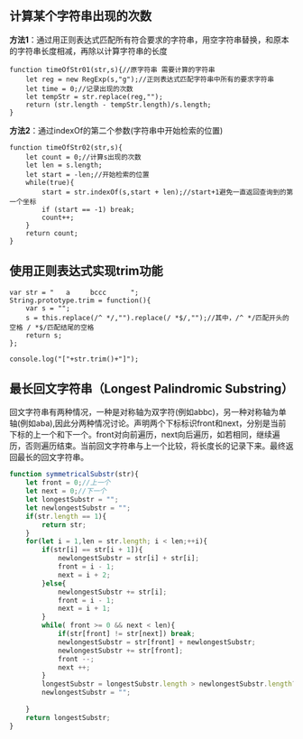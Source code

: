 ## 计算某个字符串出现的次数

**方法1**：通过用正则表达式匹配所有符合要求的字符串，用空字符串替换，和原本的字符串长度相减，再除以计算字符串的长度
```
function timeOfStr01(str,s){//原字符串 需要计算的字符串
	let reg = new RegExp(s,"g");//正则表达式匹配字符串中所有的要求字符串
	let time = 0;//记录出现的次数
	let tempStr = str.replace(reg,"");
	return (str.length - tempStr.length)/s.length;
}
```

**方法2**：通过indexOf的第二个参数(字符串中开始检索的位置)
```
function timeOfStr02(str,s){
	let count = 0;//计算s出现的次数
	let len = s.length;
	let start = -len;//开始检索的位置	
	while(true){
		start = str.indexOf(s,start + len);//start+1避免一直返回查询到的第一个坐标 
		if (start == -1) break;
		count++;	
	}
	return count;
}
```

## 使用正则表达式实现trim功能
```
var str = "   a     bccc      ";
String.prototype.trim = function(){
	var s = "";
	s = this.replace(/^ */,"").replace(/ *$/,"");//其中，/^ */匹配开头的空格 / *$/匹配结尾的空格
	return s;
};

console.log("["+str.trim()+"]");
```

## 最长回文字符串（Longest Palindromic Substring）

回文字符串有两种情况，一种是对称轴为双字符(例如abbc)，另一种对称轴为单轴(例如aba),因此分两种情况讨论。声明两个下标标识front和next，分别是当前下标的上一个和下一个。front对向前遍历，next向后遍历，如若相同，继续遍历，否则遍历结束。当前回文字符串与上一个比较，将长度长的记录下来。最终返回最长的回文字符串。

```javascript
function symmetricalSubstr(str){
    let front = 0;//上一个
    let next = 0;//下一个
    let longestSubstr = "";
    let newlongestSubstr = "";
    if(str.length == 1){
        return str;
    }
    for(let i = 1,len = str.length; i < len;++i){
        if(str[i] == str[i + 1]){
            newlongestSubstr = str[i] + str[i];
            front = i - 1;
            next = i + 2;
        }else{
            newlongestSubstr += str[i];
            front = i - 1;
            next = i + 1;
        }    
        while( front >= 0 && next < len){
            if(str[front] != str[next]) break;
            newlongestSubstr = str[front] + newlongestSubstr;
            newlongestSubstr += str[front];
            front --;
            next ++;
        } 
        longestSubstr = longestSubstr.length > newlongestSubstr.length?longestSubstr:newlongestSubstr;//将当前回文字符串与上一个作比较
        newlongestSubstr = "";
        
    }
    return longestSubstr;
}
```
